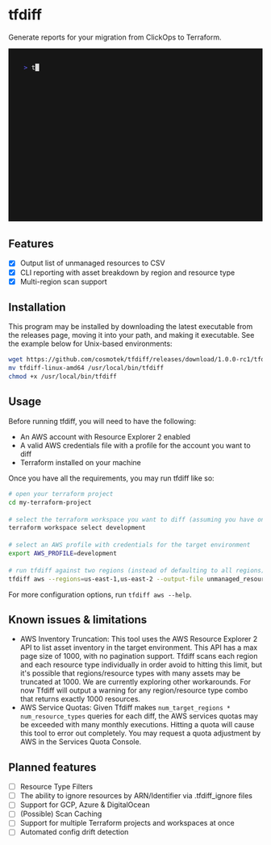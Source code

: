 # tfdiff
Generate reports for your migration from ClickOps to Terraform.

![demo_gif](assets/tfdiff.gif)

## Features
- [x] Output list of unmanaged resources to CSV
- [x] CLI reporting with asset breakdown by region and resource type
- [x] Multi-region scan support

## Installation

This program may be installed by downloading the latest executable from the releases page, moving it into your path, and making it executable. See the example below for Unix-based environments:
```sh
wget https://github.com/cosmotek/tfdiff/releases/download/1.0.0-rc1/tfdiff-linux-amd64
mv tfdiff-linux-amd64 /usr/local/bin/tfdiff
chmod +x /usr/local/bin/tfdiff
```

## Usage

Before running tfdiff, you will need to have the following:
- An AWS account with Resource Explorer 2 enabled
- A valid AWS credentials file with a profile for the account you want to diff
- Terraform installed on your machine

Once you have all the requirements, you may run tfdiff like so:
```sh
# open your terraform project
cd my-terraform-project

# select the terraform workspace you want to diff (assuming you have one)
terraform workspace select development

# select an AWS profile with credentials for the target environment
export AWS_PROFILE=development

# run tfdiff against two regions (instead of defaulting to all regions), outputing the list of unmanaged resources to a csv file
tfdiff aws --regions=us-east-1,us-east-2 --output-file unmanaged_resources.csv
```

For more configuration options, run `tfdiff aws --help`.

## Known issues & limitations

- AWS Inventory Truncation:
This tool uses the AWS Resource Explorer 2 API to list asset inventory in the target environment. This API has a max page size of 1000, with no pagination support. Tfdiff scans each region and each resource type individually in order avoid to hitting this limit, but it's possible that regions/resource types with many assets may be truncated at 1000. We are currently exploring other workarounds. For now Tfdiff will output a warning for any region/resource type combo that returns exactly 1000 resources.
- AWS Service Quotas:
Given Tfdiff makes `num_target_regions * num_resource_types` queries for each diff, the AWS services quotas may be exceeded with many monthly executions. Hitting a quota will cause this tool to error out completely. You may request a quota adjustment by AWS in the Services Quota Console.

## Planned features

- [ ] Resource Type Filters
- [ ] The ability to ignore resources by ARN/Identifier via .tfdiff_ignore files
- [ ] Support for GCP, Azure & DigitalOcean
- [ ] (Possible) Scan Caching
- [ ] Support for multiple Terraform projects and workspaces at once
- [ ] Automated config drift detection